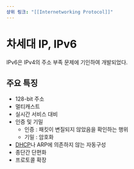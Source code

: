 ```yaml
---
상위 링크: "[[Internetworking Protocol]]"
---
```

# 차세대 IP, IPv6
IPv6은 IPv4의 주소 부족 문제에 기인하여 개발되었다.

## 주요 특징
* 128-bit 주소
* 멀티캐스트
* 실시간 서비스 대비
* 인증 및 기밀
	* 인증 : 패킷이 변질되지 않았음을 확인하는 행위
	* 기밀  : 암호화
* [DHCP](DHCP.md)나 ARP에 의존하지 않는 자동구성
* 종단간 단편화
* 프로토콜 확장


